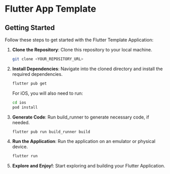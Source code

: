 # Flutter App Template

## Getting Started

Follow these steps to get started with the Flutter Template Application:

1. **Clone the Repository**: Clone this repository to your local machine.

    ```bash
    git clone <YOUR_REPOSITORY_URL>
    ```

2. **Install Dependencies**: Navigate into the cloned directory and install the required dependencies.

    ```bash
    flutter pub get
    ```
   For iOS, you will also need to run:
    ```bash
    cd ios
    pod install
    ```

3. **Generate Code**: Run build_runner to generate necessary code, if needed.

    ```bash
    flutter pub run build_runner build
    ```

4. **Run the Application**: Run the application on an emulator or physical device.

    ```bash
    flutter run
    ```

5. **Explore and Enjoy!**: Start exploring and building your Flutter Application.

